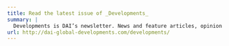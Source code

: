 ```yaml
---
title: Read the latest issue of _Developments_
summary: |
  Developments is DAI’s newsletter. News and feature articles, opinion pieces, and interviews highlight DAI projects and offer insight into global development issues of the day.
url: http://dai-global-developments.com/developments/
---
```



